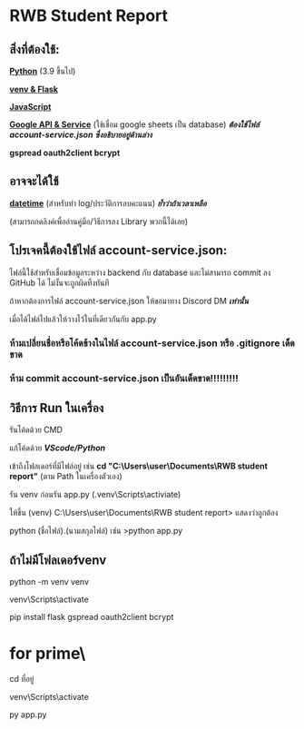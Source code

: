# RWB Student Report

## สิ่งที่ต้องใช้:
[**Python**](https://www.python.org/downloads/) (3.9 ขึ้นไป)

[**venv & Flask**](https://flask.palletsprojects.com/en/stable/installation/#python-version)

[**JavaScript**](https://www.java.com/en/)

[**Google API & Service**](https://console.cloud.google.com/) (ใช้เชื่อม google sheets เป็น database) ***ต้องใช้ไฟล์ account-service.json ซึ่งอธิบายอยู่ด้านล่าง***

**gspread oauth2client bcrypt**

## อาจจะได้ใช้

[**datetime**](https://docs.python.org/3/library/datetime.html) (สำหรับทำ log/ประวัติการลบคะแนน) ***ย้ำว่าถ้าเวลาเหลือ***

(สามารถกดลิงค์เพื่ออ่านคู่มือ/วิธีการลง Library พวกนี้ได้เลย)
## โปรเจคนี้ต้องใช้ไฟล์ account-service.json:
ไฟล์นี้ใช้สำหรับเชื่อมข้อมูลระหว่าง backend กับ database และไม่สามารถ commit ลง GitHub ได้ ไม่งั้นจะถูกผิดทิ้งทันที

ถ้าหากต้องการไฟล์ account-service.json ให้ขอมาทาง Discord DM ***เท่านั้น***

เมื่อได้ไฟล์ไปแล้วให้วางไว้ในที่เดียวกันกับ app.py

### ห้ามเปลี่ยนชื่อหรือโค้ดข้างในไฟล์ account-service.json หรือ .gitignore เด็ดขาด
### ห้าม commit account-service.json เป็นอันเด็ดขาด!!!!!!!!!

## วิธีการ Run ในเครื่อง
รันโค้ดด้วย CMD 

แก้โค้ดด้วย ***VScode/Python***

เข้าถึงโฟลเดอร์ที่มีไฟล์อยู่ เช่น
**cd "C:\Users\user\Documents\RWB student report"** (ตาม Path ในเครื่องตัวเอง)

รัน venv ก่อนรัน app.py (.venv\Scripts\activiate)

ให้ขึ้น (venv) C:\Users\user\Documents\RWB student report> แสดงว่าถูกต้อง

python (ชื่อไฟล์).(นามสกุลไฟล์) เช่น >python app.py

## ถ้าไม่มีโฟลเดอร์venv

python -m venv venv

venv\Scripts\activate

pip install flask gspread oauth2client bcrypt
# for prime\
cd ที่อยู่

venv\Scripts\activate

py app.py
